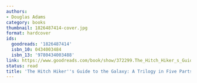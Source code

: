 ```yaml
---
authors:
- Douglas Adams
category: books
thumbnail: 1826487414-cover.jpg
format: hardcover
ids:
  goodreads: '1826487414'
  isbn_10: 0434003484
  isbn_13: '9780434003488'
link: https://www.goodreads.com/book/show/372299.The_Hitch_Hiker_s_Guide_to_the_Galaxy
status: read
title: 'The Hitch Hiker''s Guide to the Galaxy: A Trilogy in Five Parts'
---
```


